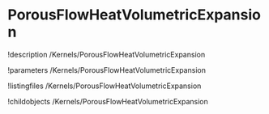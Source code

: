 <!-- MOOSE Documentation Stub: Remove this when content is added. -->

# PorousFlowHeatVolumetricExpansion
!description /Kernels/PorousFlowHeatVolumetricExpansion

!parameters /Kernels/PorousFlowHeatVolumetricExpansion

!listingfiles /Kernels/PorousFlowHeatVolumetricExpansion

!childobjects /Kernels/PorousFlowHeatVolumetricExpansion
